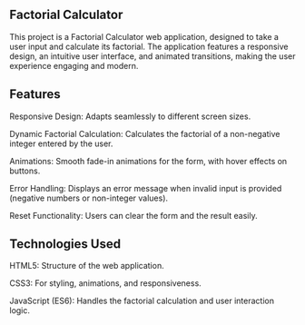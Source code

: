 Factorial Calculator
--------------------
This project is a Factorial Calculator web application, designed to take a user input and calculate its factorial. The application features a responsive design, an intuitive user interface, and animated transitions, making the user experience engaging and modern.

Features
---------
Responsive Design: Adapts seamlessly to different screen sizes.

Dynamic Factorial Calculation: Calculates the factorial of a non-negative integer entered by the user.

Animations: Smooth fade-in animations for the form, with hover effects on buttons.

Error Handling: Displays an error message when invalid input is provided (negative numbers or non-integer values).

Reset Functionality: Users can clear the form and the result easily.

Technologies Used
-------------------
HTML5: Structure of the web application.

CSS3: For styling, animations, and responsiveness.

JavaScript (ES6): Handles the factorial calculation and user interaction logic.

